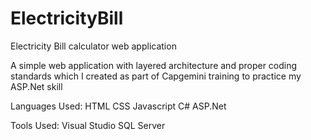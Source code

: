 # ElectricityBill

Electricity Bill calculator web application

A simple web application with layered architecture and proper coding standards which I created as part of Capgemini training to practice my ASP.Net skill

Languages Used:
HTML
CSS
Javascript
C#
ASP.Net

Tools Used:
Visual Studio
SQL Server
